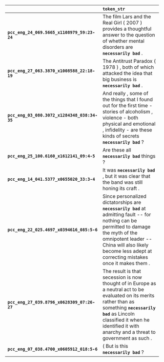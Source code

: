 |                                              | `token_str`                                                                                                                                                                                                                                               |
|:---------------------------------------------|:----------------------------------------------------------------------------------------------------------------------------------------------------------------------------------------------------------------------------------------------------------|
| **`pcc_eng_24_069.5665_x1108979_59:23-24`**  | The film Lars and the Real Girl ( 2007 ) provides a thoughtful answer to the question of whether mental disorders are __``necessarily bad``__ .                                                                                                           |
| **`pcc_eng_27_063.3870_x1008588_22:18-19`**  | The Antitrust Paradox ( 1978 ) , both of which attacked the idea that big business is __``necessarily bad``__ .                                                                                                                                           |
| **`pcc_eng_03_080.3072_x1284348_038:34-35`** | And really , some of the things that I found out for the first time -stories of alcoholism , violence - both physical and emotional , infidelity - are these kinds of secrets __``necessarily bad``__ ?                                                   |
| **`pcc_eng_25_100.6160_x1612141_09:4-5`**    | Are these all __``necessarily bad``__ things ?                                                                                                                                                                                                            |
| **`pcc_eng_14_041.5377_x0655020_33:3-4`**    | It was __``necessarily bad``__ , but it was clear that the band was still honing its craft .                                                                                                                                                              |
| **`pcc_eng_22_025.4697_x0394616_085:5-6`**   | Since personalized dictatorships are __``necessarily bad``__ at admitting fault -- for nothing can be permitted to damage the myth of the omnipotent leader -- China will also likely become less adept at correcting mistakes once it makes them .       |
| **`pcc_eng_27_039.8796_x0628309_07:26-27`**  | The result is that secession is now thought of in Europe as a neutral act to be evaluated on its merits rather than as something __``necessarily bad``__ as Lincoln classified it when he identified it with anarchy and a threat to government as such . |
| **`pcc_eng_07_038.4700_x0605912_018:5-6`**   | ( But is this __``necessarily bad``__ ?                                                                                                                                                                                                                   |